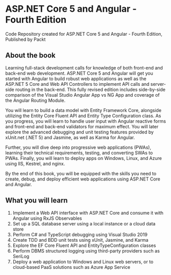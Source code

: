 # ASP.NET Core 5 and Angular - Fourth Edition
Code Repository created for ASP.NET Core 5 and Angular - Fourth Edition, Published by Packt

## About the book

Learning full-stack development calls for knowledge of both front-end and back-end web development. ASP.NET Core 5 and Angular will get you started with Angular to build robust web applications as well as the ASP.NET 5 Core and Web API Controllers to implement API calls and server-side routing in the back-end. This fully revised edition includes side-by-side comparison of the Visual Studio Angular App vs NG App and coverage of the Angular Routing Module.

You will learn to build a data model with Entity Framework Core, alongside utilizing the Entity Core Fluent API and Entity Type Configuration class. As you progress, you will learn to handle user input with Angular reactive forms and front-end and back-end validators for maximum effect. You will later explore the advanced debugging and unit testing features provided by xUnit.net (.NET 5) and Jasmine, as well as Karma for Angular.

Further, you will dive deep into progressive web applications (PWAs), learning their technical requirements, testing, and converting SWAs to PWAs. Finally, you will learn to deploy apps on Windows, Linux, and Azure using IIS, Kestrel, and nginx.

By the end of this book, you will be equipped with the skills you need to create, debug, and deploy efficient web applications using ASP.NET Core and Angular.

## What you will learn
1. Implement a Web API interface with ASP.NET Core and consume it with Angular using RxJS Observables
2. Set up a SQL database server using a local instance or a cloud data store
3. Perform C# and TypeScript debugging using Visual Studio 2019
4. Create TDD and BDD unit tests using xUnit, Jasmine, and Karma
5. Explore the EF Core Fluent API and EntityTypeConfiguration classes
6. Perform DBMS structured logging using third-party providers such as SeriLog
7. Deploy a web application to Windows and Linux web servers, or to cloud-based PaaS solutions such as Azure App Service

